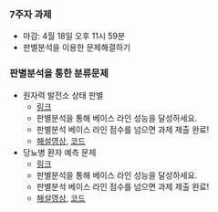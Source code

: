 
### 7주자 과제
- 마감: 4월 18일 오후 11시 59분
- 판별분석을 이용한 문제해결하기

### 판별분석을 통한 분류문제 
- 원자력 발전소 상태 판별  
  - [링크](https://www.kaggle.com/c/2021-ml-p5/overview)
  - 판별분석을 통해 베이스 라인 성능을 달성하세요.
  - 판별분석 베이스 라인 점수를 넘으면 과제 제출 완료!
  - [해설영상](https://youtu.be/1dr2Jo-yHKY), [코드]()
- 당뇨병 환자 예측 문제 
  - [링크](https://www.kaggle.com/t/4c134108322745ea8696fe62aff5aa3a)
  - 판별분석을 통해 베이스 라인 성능을 달성하세요.
  - 판별분석 베이스 라인 점수를 넘으면 과제 제출 완료!
  - [해설영상](https://youtu.be/H3vGRmrU6xU), [코드](https://www.kaggle.com/c/2021-ml-diabetes/code)




